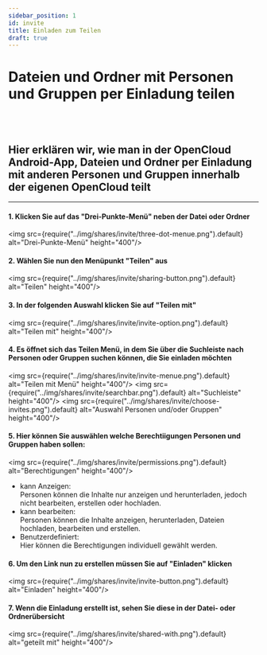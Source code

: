 ```yaml
---
sidebar_position: 1
id: invite
title: Einladen zum Teilen
draft: true
---
```


# Dateien und Ordner mit Personen und Gruppen per Einladung teilen

<br/><br/>

## Hier erklären wir, wie man in der OpenCloud Android-App, Dateien und Ordner per Einladung mit anderen Personen und Gruppen innerhalb der eigenen OpenCloud teilt

---

#### 1. Klicken Sie auf das "Drei-Punkte-Menü" neben der Datei oder Ordner

<img src={require("../img/shares/invite/three-dot-menue.png").default} alt="Drei-Punkte-Menü" height="400"/>
<br/>

#### 2. Wählen Sie nun den Menüpunkt "Teilen" aus

<img src={require("../img/shares/invite/sharing-button.png").default} alt="Teilen" height="400"/>
<br/>

#### 3. In der folgenden Auswahl klicken Sie auf "Teilen mit"

<img src={require("../img/shares/invite/invite-option.png").default} alt="Teilen mit" height="400"/>
<br/>

#### 4. Es öffnet sich das Teilen Menü, in dem Sie über die Suchleiste nach Personen oder Gruppen suchen können, die Sie einladen möchten

<img src={require("../img/shares/invite/invite-menue.png").default} alt="Teilen mit Menü" height="400"/>
<img src={require("../img/shares/invite/searchbar.png").default} alt="Suchleiste" height="400"/>
<img src={require("../img/shares/invite/choose-invites.png").default} alt="Auswahl Personen und/oder Gruppen" height="400"/>
<br/>

#### 5. Hier können Sie auswählen welche Berechtiigungen Personen und Gruppen haben sollen:<br/>

<img src={require("../img/shares/invite/permissions.png").default} alt="Berechtigungen" height="400"/>

- kann Anzeigen:<br/>
  Personen können die Inhalte nur anzeigen und herunterladen, jedoch nicht bearbeiten, erstellen oder hochladen.
- kann bearbeiten:<br/>
  Personen können die Inhalte anzeigen, herunterladen, Dateien hochladen, bearbeiten und erstellen.
- Benutzerdefiniert:<br/>
  Hier können die Berechtigungen individuell gewählt werden.
  <br/>

#### 6. Um den Link nun zu erstellen müssen Sie auf "Einladen" klicken

<img src={require("../img/shares/invite/invite-button.png").default} alt="Einladen" height="400"/>
<br/>

#### 7. Wenn die Einladung erstellt ist, sehen Sie diese in der Datei- oder Ordnerübersicht

<img src={require("../img/shares/invite/shared-with.png").default} alt="geteilt mit" height="400"/>
